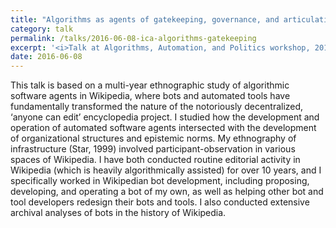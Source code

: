 ```yaml
---
title: "Algorithms as agents of gatekeeping, governance, and articulation work in Wikipedia"
category: talk
permalink: /talks/2016-06-08-ica-algorithms-gatekeeping
excerpt: '<i>Talk at Algorithms, Automation, and Politics workshop, 2016-06-08</i><br/>False'
date: 2016-06-08
---
```


This talk is based on a multi-year ethnographic study of algorithmic software agents in Wikipedia, where bots and automated tools have fundamentally transformed the nature of the notoriously decentralized, ‘anyone can edit’ encyclopedia project. I studied how the development and operation of automated software agents intersected with the development of organizational structures and epistemic norms. My ethnography of infrastructure (Star, 1999) involved participant-observation in various spaces of Wikipedia. I have both conducted routine editorial activity in Wikipedia (which is heavily algorithmically assisted) for over 10 years, and I specifically worked in Wikipedian bot development, including proposing, developing, and operating a bot of my own, as well as helping other bot and tool developers redesign their bots and tools. I also conducted extensive archival analyses of bots in the history of Wikipedia.
